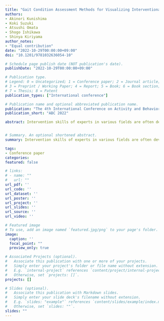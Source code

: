 ```yaml
---
title: "Gait Condition Assessment Methods for Visualizing Interventional Expertise by Means of Posture Detection"
authors:
- Akinori Kunishima
- Koki Suzuki
- Atsushi Omata
- Shogo Ishikawa
- Shinya Kiriyama
author_notes:
- "Equal contribution"
date: "2022-10-29T00:00:00+09:00"
doi: "10.1201/9781032636054-10"

# Schedule page publish date (NOT publication's date).
publishDate: "2022-10-29T00:00:00+09:00"

# Publication type.
# Legend: 0 = Uncategorized; 1 = Conference paper; 2 = Journal article;
# 3 = Preprint / Working Paper; 4 = Report; 5 = Book; 6 = Book section;
# 7 = Thesis; 8 = Patent
publication_types: ["International conference"]

# Publication name and optional abbreviated publication name.
publication: "The 4th International Conference on Activity and Behavior Computing"
publication_short: "ABC 2022"

abstract: Intervention skills of experts in various fields are often developed through their own experiences. From this viewpoint, the purpose of this paper is to develop an automatic detection technique that can objectify the subjectivity of experts and extract the necessary data on the spot, so that experts can reflect on their own teaching and use it to explain their interventions. In this paper, we focus on the features of gait and posture essential for healthy walking, which are said to influence physical and mental fitness. To understand the state of gait, we used a posture detection tool "OpenPose" to extract as features "Grounding rate" and "Whether gait is uniaxial or biaxial," which can be used as common measures among the viewpoints considered important by the experts. In order to extract these two viewpoints as features, we developed an evaluation method using automatic detection. As a result of comparing each method and evaluation method, we have confirmed the effectiveness of the posture detection technology for objectifying the skills to assess gait and posture of the expert and the usefulness of the analysis program we have created for visualizing the traits of interventions by the expert. We have also obtained the valuable findings that can lead to improve the intervention programs for encouraging healthy walking useful in the various practical fields.


# Summary. An optional shortened abstract.
summary: Intervention skills of experts in various fields are often developed through their own experiences. From this viewpoint, the purpose of this paper is to develop an automatic detection technique that can objectify the subjectivity of experts and extract the necessary data on the spot, so that experts can reflect on their own teaching and use it to explain their interventions.

tags:
- Conference paper
categories: 
featured: false

# links:
# - name: ""
#   url: ""
url_pdf: ''
url_code: ''
url_dataset: ''
url_poster: ''
url_project: ''
url_slides: ''
url_source: ''
url_video: ''

# Featured image
# To use, add an image named `featured.jpg/png` to your page's folder. 
image:
  caption: ''
  focal_point: ""
  preview_only: true

# Associated Projects (optional).
#   Associate this publication with one or more of your projects.
#   Simply enter your project's folder or file name without extension.
#   E.g. `internal-project` references `content/project/internal-project/index.md`.
#   Otherwise, set `projects: []`.
projects: []

# Slides (optional).
#   Associate this publication with Markdown slides.
#   Simply enter your slide deck's filename without extension.
#   E.g. `slides: "example"` references `content/slides/example/index.md`.
#   Otherwise, set `slides: ""`.
slides: ""
---
```

